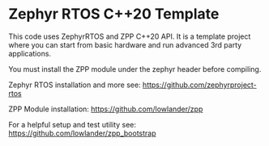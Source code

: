 # Zephyr RTOS C++20 Template 

This code uses ZephyrRTOS and ZPP C++20 API. It is a template project where you can start from basic hardware and run advanced 3rd party applications. 

You must install the ZPP module under the zephyr header before compiling.

Zephyr RTOS installation and more see:
https://github.com/zephyrproject-rtos

ZPP Module installation:
https://github.com/lowlander/zpp

For a helpful setup and test utility see:
https://github.com/lowlander/zpp_bootstrap
